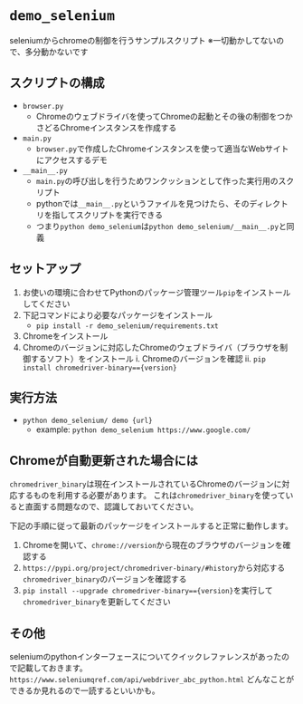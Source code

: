 # `demo_selenium`

seleniumからchromeの制御を行うサンプルスクリプト
※一切動かしてないので、多分動かないです

## スクリプトの構成

* `browser.py`
    - Chromeのウェブドライバを使ってChromeの起動とその後の制御をつかさどるChromeインスタンスを作成する
* `main.py`
    - `browser.py`で作成したChromeインスタンスを使って適当なWebサイトにアクセスするデモ
* `__main__.py`
    - `main.py`の呼び出しを行うためワンクッションとして作った実行用のスクリプト
    - pythonでは`__main__.py`というファイルを見つけたら、そのディレクトリを指してスクリプトを実行できる
    - つまり`python demo_selenium`は`python demo_selenium/__main__.py`と同義

## セットアップ

1. お使いの環境に合わせてPythonのパッケージ管理ツール`pip`をインストールしてください
2. 下記コマンドにより必要なパッケージをインストール
    - `pip install -r demo_selenium/requirements.txt`
3. Chromeをインストール
4. Chromeのバージョンに対応したChromeのウェブドライバ（ブラウザを制御するソフト）をインストール
    i. Chromeのバージョンを確認
    ii. `pip install chromedriver-binary=={version}`

## 実行方法

* `python demo_selenium/ demo {url}`
    - example: `python demo_selenium https://www.google.com/`

## Chromeが自動更新された場合には

`chromedriver_binary`は現在インストールされているChromeのバージョンに対応するものを利用する必要があります。
これは`chromedriver_binary`を使っていると直面する問題なので、認識しておいてください。

下記の手順に従って最新のパッケージをインストールすると正常に動作します。

1. Chromeを開いて、`chrome://version`から現在のブラウザのバージョンを確認する
2. `https://pypi.org/project/chromedriver-binary/#history`から対応する`chromedriver_binary`のバージョンを確認する
3. `pip install --upgrade chromedriver-binary=={version}`を実行して`chromedriver_binary`を更新してください

## その他

seleniumのpythonインターフェースについてクイックレファレンスがあったので記載しておきます。
`https://www.seleniumqref.com/api/webdriver_abc_python.html`
どんなことができるか見れるので一読するといいかも。
